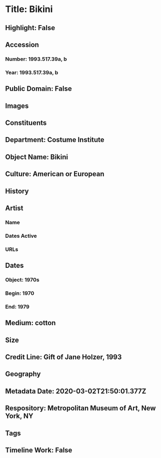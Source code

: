 # Title: Bikini
## Highlight: False
## Accession
### Number: 1993.517.39a, b
### Year: 1993.517.39a, b
## Public Domain: False
## Images
## Constituents
## Department: Costume Institute
## Object Name: Bikini
## Culture: American or European
## History
## Artist
### Name
### Dates Active
### URLs
## Dates
### Object: 1970s
### Begin: 1970
### End: 1979
## Medium: cotton
## Size
## Credit Line: Gift of Jane Holzer, 1993
## Geography
## Metadata Date: 2020-03-02T21:50:01.377Z
## Respository: Metropolitan Museum of Art, New York, NY
## Tags
## Timeline Work: False